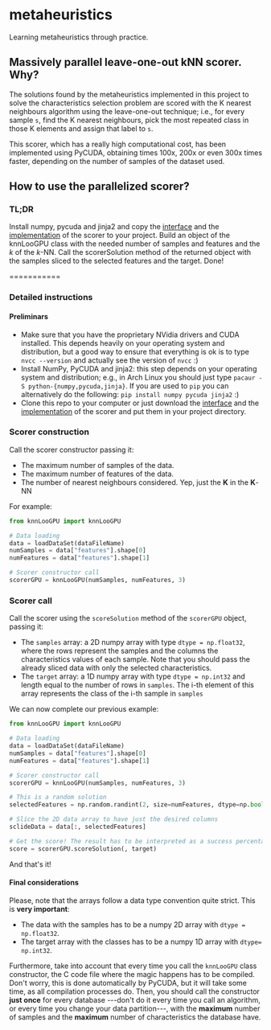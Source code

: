 # metaheuristics
Learning metaheuristics through practice.

## Massively parallel leave-one-out kNN scorer. Why?

The solutions found by the metaheuristics implemented in this project to solve the characteristics selection problem are scored with the K nearest neighbours algorithm using the leave-one-out technique; i.e., for every sample `s`, find the K nearest neighbours, pick the most repeated class in those K elements and assign that label to `s`.

This scorer, which has a really high computational cost, has been implemented using PyCUDA, obtaining times 100x, 200x or even 300x times faster, depending on the number of samples of the dataset used.

## How to use the parallelized scorer?

### TL;DR

Install numpy, pycuda and jinja2 and copy the [interface](https://github.com/agarciamontoro/metaheuristics/blob/master/src/knnGPU/knnLooGPU.py) and the [implementation](https://github.com/agarciamontoro/metaheuristics/blob/master/src/knnGPU/kernel.cu) of the scorer to your project. Build an object of the knnLooGPU class with the needed number of samples and features and the *k* of the *k*-NN. Call the scorerSolution method of the returned object with the samples sliced to the selected features and the target. Done!

===========
### Detailed instructions

#### Preliminars
* Make sure that you have the proprietary NVidia drivers and CUDA installed. This depends heavily on your operating system and distribution, but a good way to ensure that everything is ok is to type `nvcc --version` and actually see the version of `nvcc` :)
* Install NumPy, PyCUDA and jinja2: this step depends on your operating system and distribution; e.g., in Arch Linux you should just type `pacaur -S python-{numpy,pycuda,jinja}`. If you are used to `pip` you can alternatively do the following: `pip install numpy pycuda jinja2` :)
* Clone this repo to your computer or just download the [interface](https://github.com/agarciamontoro/metaheuristics/blob/master/src/knnGPU/knnLooGPU.py) and the [implementation](https://github.com/agarciamontoro/metaheuristics/blob/master/src/knnGPU/kernel.cu) of the scorer and put them in your project directory.

### Scorer construction

Call the scorer constructor passing it:

* The maximum number of samples of the data.
* The maximum number of features of the data.
* The number of nearest neighbours considered. Yep, just the **K** in the **K**-NN

For example:

```python
from knnLooGPU import knnLooGPU

# Data loading
data = loadDataSet(dataFileName)
numSamples = data["features"].shape[0]
numFeatures = data["features"].shape[1]

# Scorer constructor call
scorerGPU = knnLooGPU(numSamples, numFeatures, 3)
```

### Scorer call

Call the scorer using the `scoreSolution` method of the `scorerGPU` object, passing it:

* The `samples` array: a 2D numpy array with type `dtype = np.float32`, where the rows represent the samples and the columns the characteristics values of each sample. Note that you should pass the already sliced data with only the selected characteristics.
* The `target` array: a 1D numpy array with type `dtype = np.int32` and length equal to the number of rows in `samples`. The i-th element of this array represents the class of the i-th sample in `samples`

We can now complete our previous example:

```python
from knnLooGPU import knnLooGPU

# Data loading
data = loadDataSet(dataFileName)
numSamples = data["features"].shape[0]
numFeatures = data["features"].shape[1]

# Scorer constructor call
scorerGPU = knnLooGPU(numSamples, numFeatures, 3)

# This is a random solution
selectedFeatures = np.random.randint(2, size=numFeatures, dtype=np.bool)

# Slice the 2D data array to have just the desired columns
sclideData = data[:, selectedFeatures]

# Get the score! The result has to be interpreted as a success percentage (from 0 to 100)
score = scorerGPU.scoreSolution(, target)
```
And that's it!

#### Final considerations
Please, note that the arrays follow a data type convention quite strict. This is **very important**:
* The data with the samples has to be a numpy 2D array with `dtype = np.float32`.
* The target array with the classes has to be a numpy 1D array with `dtype= np.int32`.

Furthermore, take into account that every time you call the `knnLooGPU` class constructor, the C code file where the magic happens has to be compiled. Don't worry, this is done automatically by PyCUDA, but it will take some time, as all compilation processes do. Then, you should call the constructor **just once** for every database ---don't do it every time you call an algorithm, or every time you change your data partition---, with the **maximum** number of samples and the **maximum** number of characteristics the database have.
